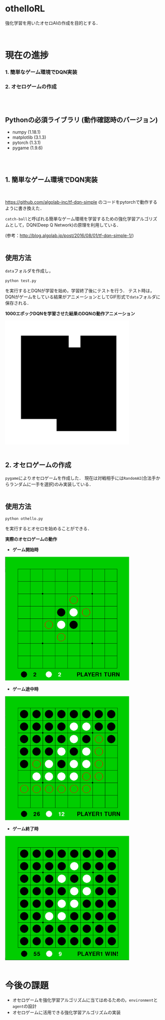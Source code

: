othelloRL
==============

強化学習を用いたオセロAIの作成を目的とする．
<br />
<br />
<br />

# 現在の進捗

### 1. 簡単なゲーム環境でDQN実装
### 2. オセロゲームの作成
<br />
<br />

Pythonの必須ライブラリ (動作確認時のバージョン)
-----
- numpy (1.18.1)
- matplotlib (3.1.3)
- pytorch (1.3.1)
- pygame (1.9.6)
<br />
<br />


## 1. 簡単なゲーム環境でDQN実装
<br />

https://github.com/algolab-inc/tf-dqn-simple のコードをpytorchで動作するように書き換えた．

`catch-ball`と呼ばれる簡単なゲーム環境を学習するための強化学習アルゴリズムとして，DQN(Deep Q Network)の原理を利用している．

(参考：http://blog.algolab.jp/post/2016/08/01/tf-dqn-simple-1/)
<br />
<br />

使用方法
-----
`data`フォルダを作成し，

```
python test.py
```

を実行するとDQNが学習を始め，学習終了後にテストを行う．
テスト時は，DQNがゲームをしている結果がアニメーションとしてGIF形式で`data`フォルダに保存される．

**1000エポックDQNを学習させた結果のDQNの動作アニメーション**

<img src="data/test.gif" width="400px" title="DQNのアニメーション">  
<br />
<br />

## 2. オセロゲームの作成

`pygame`によりオセロゲームを作成した．
現在は対戦相手には`RandomAI`(合法手からランダムに一手を選択)のみ実装している．
<br />
<br />

使用方法
-----

```
python othello.py
```

を実行するとオセロを始めることができる．

**実際のオセロゲームの動作**

- **ゲーム開始時**

<img src="data/start.png" width="400px" title="ゲーム開始時"> 

- **ゲーム途中時**

<img src="data/playing.png" width="400px" title="ゲーム途中時"> 

- **ゲーム終了時**

<img src="data/end.png" width="400px" title="ゲーム終了時"> 
<br />
<br />

# 今後の課題
- オセロゲームを強化学習アルゴリズムに当てはめるための，`environment`と`agent`の設計
- オセロゲームに活用できる強化学習アルゴリズムの実装
